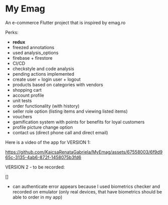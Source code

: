 # My Emag
An e-commerce Flutter project that is inspired by emag.ro

Perks:
* **redux**
* freezed annotations
* used analysis_options
* firebase + firestore
* CI/CD
* checkstyle and code analysis
* pending actions implemented
* create user + login user + logout
* products based on categories with vendors
* shopping cart
* account profile
* unit tests
* order functionality (with history)
* seller role option (listing items and viewing listed items)
* vouchers
* gamification system with points for benefits for loyal customers
* profile picture change option
* contact us (direct phone call and direct email)

Here is a video of the app for VERSION 1:

https://github.com/KajcsaRenataGabriela/MyEmag/assets/67558003/6f9d965c-3135-4ab6-872f-1458075b3fd6

VERSION 2 - to be recorded:




[]


* can authenticate error appears because I used biometrics checker and recorded on emulator (only real devices, that have biometrics should be able to order in my app)
